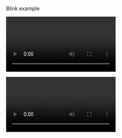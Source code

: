 Blink example 


<video controls src="blink_3led.mp4" title="Title"></video>

<video controls src="63ee9da06625b8b1a221ac4ba5d32a88.mp4" title="Title"></video>